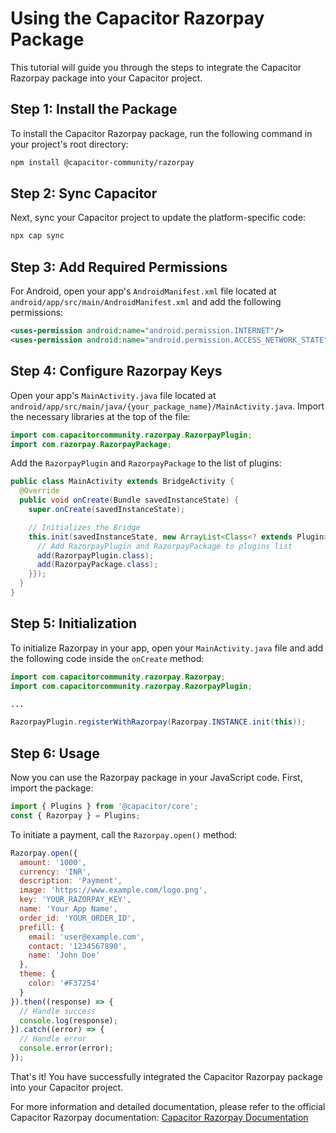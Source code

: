 # Using the Capacitor Razorpay Package

This tutorial will guide you through the steps to integrate the Capacitor Razorpay package into your Capacitor project.

## Step 1: Install the Package

To install the Capacitor Razorpay package, run the following command in your project's root directory:

```bash
npm install @capacitor-community/razorpay
```

## Step 2: Sync Capacitor

Next, sync your Capacitor project to update the platform-specific code:

```bash
npx cap sync
```

## Step 3: Add Required Permissions

For Android, open your app's `AndroidManifest.xml` file located at `android/app/src/main/AndroidManifest.xml` and add the following permissions:

```xml
<uses-permission android:name="android.permission.INTERNET"/>
<uses-permission android:name="android.permission.ACCESS_NETWORK_STATE" />
```

## Step 4: Configure Razorpay Keys

Open your app's `MainActivity.java` file located at `android/app/src/main/java/{your_package_name}/MainActivity.java`. Import the necessary libraries at the top of the file:

```java
import com.capacitorcommunity.razorpay.RazorpayPlugin;
import com.razorpay.RazorpayPackage;
```

Add the `RazorpayPlugin` and `RazorpayPackage` to the list of plugins:

```java
public class MainActivity extends BridgeActivity {
  @Override
  public void onCreate(Bundle savedInstanceState) {
    super.onCreate(savedInstanceState);

    // Initializes the Bridge
    this.init(savedInstanceState, new ArrayList<Class<? extends Plugin>>() {{
      // Add RazorpayPlugin and RazorpayPackage to plugins list
      add(RazorpayPlugin.class);
      add(RazorpayPackage.class);
    }});
  }
}
```

## Step 5: Initialization

To initialize Razorpay in your app, open your `MainActivity.java` file and add the following code inside the `onCreate` method:

```java
import com.capacitorcommunity.razorpay.Razorpay;
import com.capacitorcommunity.razorpay.RazorpayPlugin;

...

RazorpayPlugin.registerWithRazorpay(Razorpay.INSTANCE.init(this));
```

## Step 6: Usage

Now you can use the Razorpay package in your JavaScript code. First, import the package:

```javascript
import { Plugins } from '@capacitor/core';
const { Razorpay } = Plugins;
```

To initiate a payment, call the `Razorpay.open()` method:

```javascript
Razorpay.open({
  amount: '1000',
  currency: 'INR',
  description: 'Payment',
  image: 'https://www.example.com/logo.png',
  key: 'YOUR_RAZORPAY_KEY',
  name: 'Your App Name',
  order_id: 'YOUR_ORDER_ID',
  prefill: {
    email: 'user@example.com',
    contact: '1234567890',
    name: 'John Doe'
  },
  theme: {
    color: '#F37254'
  }
}).then((response) => {
  // Handle success
  console.log(response);
}).catch((error) => {
  // Handle error
  console.error(error);
});
```

That's it! You have successfully integrated the Capacitor Razorpay package into your Capacitor project.

For more information and detailed documentation, please refer to the official Capacitor Razorpay documentation: [Capacitor Razorpay Documentation](https://github.com/capacitor-community/razorpay)